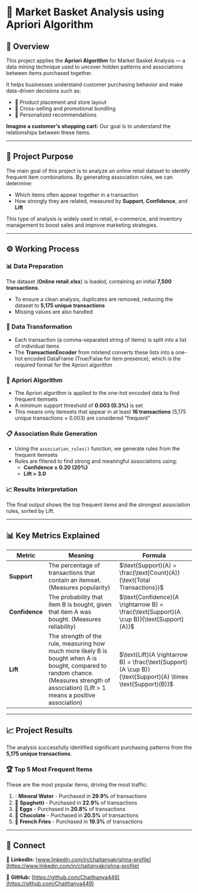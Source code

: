 # 🛒 Market Basket Analysis using Apriori Algorithm

## 📘 Overview

This project applies the **Apriori Algorithm** for Market Basket Analysis — a data mining technique used to uncover hidden patterns and associations between items purchased together.

It helps businesses understand customer purchasing behavior and make data-driven decisions such as:
- 🏪 Product placement and store layout
- 🔗 Cross-selling and promotional bundling
- 🎯 Personalized recommendations

**Imagine a customer's shopping cart:** Our goal is to understand the relationships between these items.

---

## 🧩 Project Purpose

The main goal of this project is to analyze an online retail dataset to identify frequent item combinations. By generating association rules, we can determine:

- Which items often appear together in a transaction
- How strongly they are related, measured by **Support**, **Confidence**, and **Lift**

This type of analysis is widely used in retail, e-commerce, and inventory management to boost sales and improve marketing strategies.

---

## ⚙️ Working Process

### 📊 Data Preparation
The dataset (**Online retail.xlsx**) is loaded, containing an initial **7,500 transactions**.
- To ensure a clean analysis, duplicates are removed, reducing the dataset to **5,175 unique transactions**
- Missing values are also handled

### 🔄 Data Transformation
- Each transaction (a comma-separated string of items) is split into a list of individual items
- The **TransactionEncoder** from mlxtend converts these lists into a one-hot encoded DataFrame (True/False for item presence), which is the required format for the Apriori algorithm

### 🎯 Apriori Algorithm
- The Apriori algorithm is applied to the one-hot encoded data to find frequent itemsets
- A minimum support threshold of **0.003 (0.3%)** is set
- This means only itemsets that appear in at least **16 transactions** (5,175 unique transactions × 0.003) are considered "frequent"

### 📋 Association Rule Generation
- Using the `association_rules()` function, we generate rules from the frequent itemsets
- Rules are filtered to find strong and meaningful associations using:
  - **Confidence ≥ 0.20 (20%)**
  - **Lift > 3.0**

### 📈 Results Interpretation
The final output shows the top frequent items and the strongest association rules, sorted by Lift.

---

## 📊 Key Metrics Explained

| Metric | Meaning | Formula |
|--------|---------|----------|
| **Support** | The percentage of transactions that contain an itemset. (Measures popularity) | $\text{Support}(A) = \frac{\text{Count}(A)}{\text{Total Transactions}}$ |
| **Confidence** | The probability that item B is bought, given that item A was bought. (Measures reliability) | $\text{Confidence}(A \rightarrow B) = \frac{\text{Support}(A \cup B)}{\text{Support}(A)}$ |
| **Lift** | The strength of the rule, measuring how much more likely B is bought when A is bought, compared to random chance. (Measures strength of association) (Lift > 1 means a positive association) | $\text{Lift}(A \rightarrow B) = \frac{\text{Support}(A \cup B)}{\text{Support}(A) \times \text{Support}(B)}$ |

---

## 📈 Project Results

The analysis successfully identified significant purchasing patterns from the **5,175 unique transactions**.

### 🏆 Top 5 Most Frequent Items

These are the most popular items, driving the most traffic:

1. 💧 **Mineral Water** - Purchased in **29.9%** of transactions
2. 🍝 **Spaghetti** - Purchased in **22.9%** of transactions
3. 🥚 **Eggs** - Purchased in **20.8%** of transactions
4. 🍫 **Chocolate** - Purchased in **20.5%** of transactions
5. 🍟 **French Fries** - Purchased in **19.3%** of transactions

---

## 🔗 Connect

🔗 **LinkedIn:** [www.linkedin.com/in/chaitanyakrishna-profile](https://www.linkedin.com/in/chaitanyakrishna-profile)

🐙 **GitHub:** [https://github.com/Chaithanya449](https://github.com/Chaithanya449)
